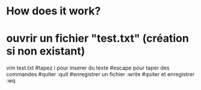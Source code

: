 # How does it work?
# ouvrir un fichier "test.txt" (création si non existant)
vim test.txt
#tapez i pour inserer du texte
#escape pour taper des commandes
#quiter
:quit
#enregistrer un fichier
:write
#quiter et enregistrer
:wq
